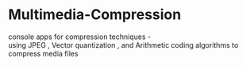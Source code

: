 # Multimedia-Compression
console apps for compression techniques -  
using JPEG , Vector quantization , and Arithmetic coding algorithms to compress media files  
